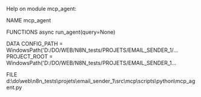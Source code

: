 Help on module mcp_agent:

NAME
    mcp_agent

FUNCTIONS
    async run_agent(query=None)

DATA
    CONFIG_PATH = WindowsPath('D:/DO/WEB/N8N_tests/PROJETS/EMAIL_SENDER_1/...
    PROJECT_ROOT = WindowsPath('D:/DO/WEB/N8N_tests/PROJETS/EMAIL_SENDER_1...

FILE
    d:\do\web\n8n_tests\projets\email_sender_1\src\mcp\scripts\python\mcp_agent.py


